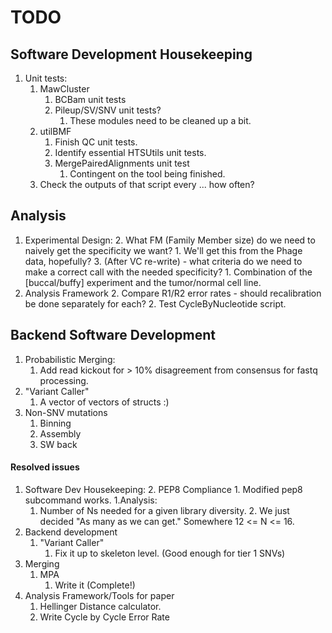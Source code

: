 # TODO

## Software Development Housekeeping
1. Unit tests:
	1. MawCluster
		1. BCBam unit tests
		2. Pileup/SV/SNV unit tests?
			1. These modules need to be cleaned up a bit.
	2. utilBMF
		1. Finish QC unit tests.
		2. Identify essential HTSUtils unit tests.
		3. MergePairedAlignments unit test
			1. Contingent on the tool being finished.
	2. Check the outputs of that script every ... how often?

## Analysis
1. Experimental Design:
	2. What FM (Family Member size) do we need to naively get the specificity we want?
		1. We'll get this from the Phage data, hopefully?
	3. (After VC re-write) - what criteria do we need to make a correct call with the needed specificity?
		1. Combination of the [buccal/buffy] experiment and the tumor/normal cell line.
2. Analysis Framework
	2. Compare R1/R2 error rates - should recalibration be done separately for each?
	2. Test CycleByNucleotide script.

## Backend Software Development
1. Probabilistic Merging:
	1. Add read kickout for > 10% disagreement from consensus for fastq processing.
2. "Variant Caller"
    1. A vector of vectors of structs :)
4. Non-SNV mutations
	1. Binning
	2. Assembly
	3. SW back

#### Resolved issues
1. Software Dev Housekeeping:
    2. PEP8 Compliance
        1. Modified pep8 subcommand works.
1.Analysis:
	1. Number of Ns needed for a given library diversity.
        2. We just decided "As many as we can get." Somewhere 12 <= N <= 16.
1. Backend development
    1. "Variant Caller"
	    1. Fix it up to skeleton level. (Good enough for tier 1 SNVs)
1. Merging
    1. MPA
        1. Write it (Complete!)
1. Analysis Framework/Tools for paper
    1. Hellinger Distance calculator.
    2. Write Cycle by Cycle Error Rate
    
